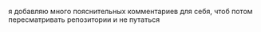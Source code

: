 я добавляю много пояснительных комментариев для себя, чтоб потом пересматривать репозитории и не путаться
